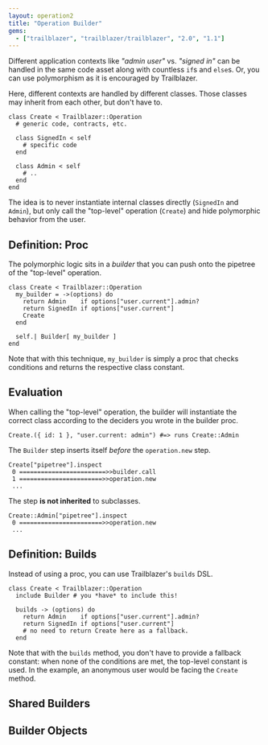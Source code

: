 ```yaml
---
layout: operation2
title: "Operation Builder"
gems:
  - ["trailblazer", "trailblazer/trailblazer", "2.0", "1.1"]
---
```


Different application contexts like _"admin user"_ vs. _"signed in"_ can be handled in the same code asset along with countless `if`s and `else`s. Or, you can use polymorphism as it is encouraged by Trailblazer.

Here, different contexts are handled by different classes. Those classes may inherit from each other, but don't have to.

    class Create < Trailblazer::Operation
      # generic code, contracts, etc.

      class SignedIn < self
        # specific code
      end

      class Admin < self
        # ..
      end
    end

The idea is to never instantiate internal classes  directly (`SignedIn` and `Admin`), but only call the "top-level" operation (`Create`) and hide polymorphic behavior from the user.

## Definition: Proc

The polymorphic logic sits in a *builder* that you can push onto the pipetree of the "top-level" operation.

    class Create < Trailblazer::Operation
      my_builder = ->(options) do
        return Admin    if options["user.current"].admin?
        return SignedIn if options["user.current"]
        Create
      end

      self.| Builder[ my_builder ]
    end

Note that with this technique, `my_builder` is simply a proc that checks conditions and returns the respective class constant.

## Evaluation

When calling the "top-level" operation, the builder will instantiate the correct class according to the deciders you wrote in the builder proc.

    Create.({ id: 1 }, "user.current: admin") #=> runs Create::Admin

The `Builder` step inserts itself *before* the `operation.new` step.

    Create["pipetree"].inspect
     0 ========================>>builder.call
     1 =======================>>operation.new
     ...

The step **is not inherited** to subclasses.

    Create::Admin["pipetree"].inspect
     0 =======================>>operation.new
     ...

## Definition: Builds

Instead of using a proc, you can use Trailblazer's `builds` DSL.


    class Create < Trailblazer::Operation
      include Builder # you *have* to include this!

      builds -> (options) do
        return Admin    if options["user.current"].admin?
        return SignedIn if options["user.current"]
        # no need to return Create here as a fallback.
      end

Note that with the `builds` method, you don't have to provide a fallback constant: when none of the conditions are met, the top-level constant is used. In the example, an anonymous user would be facing the `Create` method.

## Shared Builders

## Builder Objects
